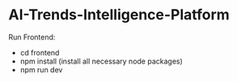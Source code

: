 # AI-Trends-Intelligence-Platform
Run Frontend:
- cd frontend
- npm install (install all necessary node packages)
- npm run dev
